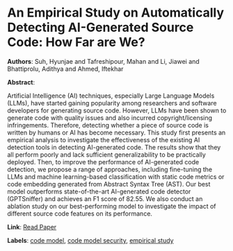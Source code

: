 # An Empirical Study on Automatically Detecting AI-Generated Source Code: How Far are We?

**Authors**: Suh, Hyunjae and Tafreshipour, Mahan and Li, Jiawei and Bhattiprolu, Adithya and Ahmed, Iftekhar

**Abstract**:

Artificial Intelligence (AI) techniques, especially Large Language Models (LLMs), have started gaining popularity among researchers and software developers for generating source code. However, LLMs have been shown to generate code with quality issues and also incurred copyright/licensing infringements. Therefore, detecting whether a piece of source code is written by humans or AI has become necessary. This study first presents an empirical analysis to investigate the effectiveness of the existing AI detection tools in detecting AI-generated code. The results show that they all perform poorly and lack sufficient generalizability to be practically deployed. Then, to improve the performance of AI-generated code detection, we propose a range of approaches, including fine-tuning the LLMs and machine learning-based classification with static code metrics or code embedding generated from Abstract Syntax Tree (AST). Our best model outperforms state-of-the-art AI-generated code detector (GPTSniffer) and achieves an F1 score of 82.55. We also conduct an ablation study on our best-performing model to investigate the impact of different source code features on its performance.

**Link**: [Read Paper](https://doi.ieeecomputersociety.org/10.1109/ICSE55347.2025.00064)

**Labels**: [code model](../../labels/code_model.md), [code model security](../../labels/code_model_security.md), [empirical study](../../labels/empirical_study.md)

